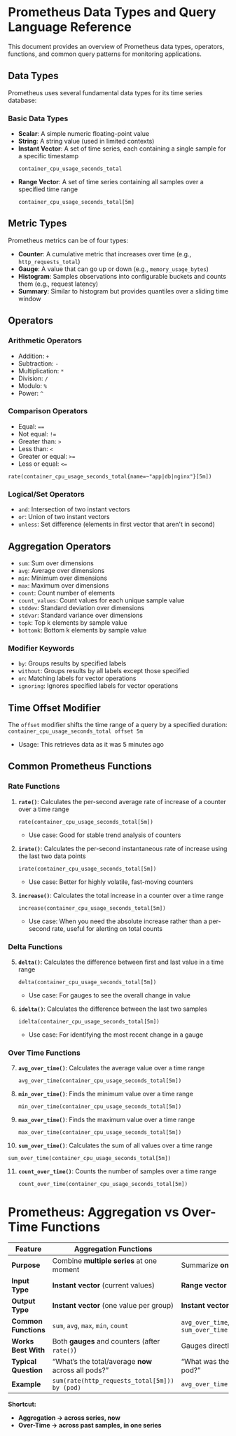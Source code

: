 # Prometheus Data Types and Query Language Reference

This document provides an overview of Prometheus data types, operators, functions, and common query patterns for monitoring applications.

## Data Types

Prometheus uses several fundamental data types for its time series database:

### Basic Data Types

- **Scalar**: A simple numeric floating-point value
- **String**: A string value (used in limited contexts)
- **Instant Vector**: A set of time series, each containing a single sample for a specific timestamp
    ```
    container_cpu_usage_seconds_total
    ```
- **Range Vector**: A set of time series containing all samples over a specified time range
    ```
    container_cpu_usage_seconds_total[5m]
    ```

## Metric Types

Prometheus metrics can be of four types:
- **Counter**: A cumulative metric that increases over time (e.g., `http_requests_total`)
- **Gauge**: A value that can go up or down (e.g., `memory_usage_bytes`)
- **Histogram**: Samples observations into configurable buckets and counts them (e.g., request latency)
- **Summary**: Similar to histogram but provides quantiles over a sliding time window

## Operators

### Arithmetic Operators
- Addition: `+`
- Subtraction: `-`
- Multiplication: `*`
- Division: `/`
- Modulo: `%`
- Power: `^`

### Comparison Operators
- Equal: `==`
- Not equal: `!=`
- Greater than: `>`
- Less than: `<`
- Greater or equal: `>=`
- Less or equal: `<=`
```
rate(container_cpu_usage_seconds_total{name=~"app|db|nginx"}[5m])
```
### Logical/Set Operators
- `and`: Intersection of two instant vectors
- `or`: Union of two instant vectors
- `unless`: Set difference (elements in first vector that aren't in second)

## Aggregation Operators

- `sum`: Sum over dimensions
- `avg`: Average over dimensions
- `min`: Minimum over dimensions
- `max`: Maximum over dimensions
- `count`: Count number of elements
- `count_values`: Count values for each unique sample value
- `stddev`: Standard deviation over dimensions
- `stdvar`: Standard variance over dimensions
- `topk`: Top k elements by sample value
- `bottomk`: Bottom k elements by sample value

### Modifier Keywords
- `by`: Groups results by specified labels
- `without`: Groups results by all labels except those specified
- `on`: Matching labels for vector operations
- `ignoring`: Ignores specified labels for vector operations

## Time Offset Modifier

The `offset` modifier shifts the time range of a query by a specified duration:
    ```
    container_cpu_usage_seconds_total offset 5m
    ```
- Usage: This retrieves data as it was 5 minutes ago

## Common Prometheus Functions

### Rate Functions
1. **`rate()`**: Calculates the per-second average rate of increase of a counter over a time range
   ```
   rate(container_cpu_usage_seconds_total[5m])
   ```
   - Use case: Good for stable trend analysis of counters

3. **`irate()`**: Calculates the per-second instantaneous rate of increase using the last two data points
   ```
   irate(container_cpu_usage_seconds_total[5m])
   ```
   - Use case: Better for highly volatile, fast-moving counters

4. **`increase()`**: Calculates the total increase in a counter over a time range
   ```
   increase(container_cpu_usage_seconds_total[5m])
   ```
   - Use case: When you need the absolute increase rather than a per-second rate, useful for alerting on total counts

### Delta Functions
5. **`delta()`**: Calculates the difference between first and last value in a time range
   ```
   delta(container_cpu_usage_seconds_total[5m])
   ```
   - Use case: For gauges to see the overall change in value

6. **`idelta()`**: Calculates the difference between the last two samples
   ```
   idelta(container_cpu_usage_seconds_total[5m])
   ```
   - Use case: For identifying the most recent change in a gauge

### Over Time Functions
7. **`avg_over_time()`**: Calculates the average value over a time range
   ```
   avg_over_time(container_cpu_usage_seconds_total[5m])
   ```

8. **`min_over_time()`**: Finds the minimum value over a time range
   ```
   min_over_time(container_cpu_usage_seconds_total[5m])
   ```

9. **`max_over_time()`**: Finds the maximum value over a time range
   ```
   max_over_time(container_cpu_usage_seconds_total[5m])
   ```

10. **`sum_over_time()`**: Calculates the sum of all values over a time range
   ```
   sum_over_time(container_cpu_usage_seconds_total[5m])
   ```

11. **`count_over_time()`**: Counts the number of samples over a time range
    ```
    count_over_time(container_cpu_usage_seconds_total[5m])
    ```

# Prometheus: Aggregation vs Over-Time Functions

| Feature                | Aggregation Functions                   | Over-Time Functions                           |
|------------------------|------------------------------------------|-----------------------------------------------|
| **Purpose**            | Combine **multiple series** at one moment | Summarize **one series** over a past time window |
| **Input Type**         | **Instant vector** (current values)      | **Range vector** (historical samples)         |
| **Output Type**        | **Instant vector** (one value per group) | **Instant vector** (one summarized value per series) |
| **Common Functions**   | `sum`, `avg`, `max`, `min`, `count`      | `avg_over_time`, `min_over_time`, `max_over_time`, `sum_over_time` |
| **Works Best With**    | Both **gauges** and counters (after `rate()`) | Gauges directly, or counters after `rate()` / `increase()` |
| **Typical Question**   | “What’s the total/average **now** across all pods?” | “What was the average/max **over the last 5m** for each pod?” |
| **Example**            | `sum(rate(http_requests_total[5m])) by (pod)` | `avg_over_time(container_cpu_usage_seconds_total[5m])` |

**Shortcut:**  
- **Aggregation → across series, now**  
- **Over-Time → across past samples, in one series**
